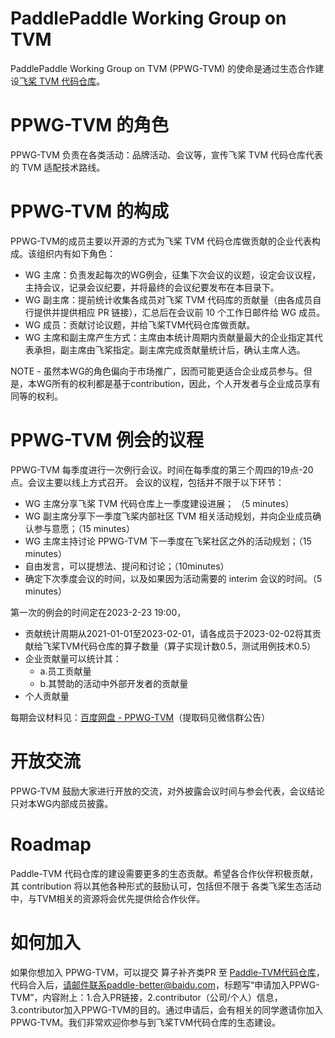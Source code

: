 # PaddlePaddle Working Group on TVM

PaddlePaddle Working Group on TVM (PPWG-TVM) 的使命是通过生态合作建设[飞桨 TVM 代码仓库]( https://github.com/apache/tvm/blob/main/python/tvm/relay/frontend/paddlepaddle.py)。

# PPWG-TVM 的角色
PPWG-TVM 负责在各类活动：品牌活动、会议等，宣传飞桨 TVM 代码仓库代表的 TVM 适配技术路线。


# PPWG-TVM 的构成

PPWG-TVM的成员主要以开源的方式为飞桨 TVM 代码仓库做贡献的企业代表构成。该组织内有如下角色：

- WG 主席：负责发起每次的WG例会，征集下次会议的议题，设定会议议程，主持会议，记录会议纪要，并将最终的会议纪要发布在本目录下。
- WG 副主席：提前统计收集各成员对飞桨 TVM 代码库的贡献量（由各成员自行提供并提供相应 PR 链接），汇总后在会议前 10 个工作日邮件给 WG 成员。
- WG 成员：贡献讨论议题，并给飞桨TVM代码仓库做贡献。
- WG 主席和副主席产生方式：主席由本统计周期内贡献量最大的企业指定其代表承担，副主席由飞桨指定。副主席完成贡献量统计后，确认主席人选。

NOTE - 虽然本WG的角色偏向于市场推广，因而可能更适合企业成员参与。但是，本WG所有的权利都是基于contribution，因此，个人开发者与企业成员享有同等的权利。

# PPWG-TVM 例会的议程

PPWG-TVM 每季度进行一次例行会议。时间在每季度的第三个周四的19点-20点。会议主要以线上方式召开。
会议的议程，包括并不限于以下环节：

- WG 主席分享飞桨 TVM 代码仓库上一季度建设进展； （5 minutes）
- WG 副主席分享下一季度飞桨内部社区 TVM 相关活动规划，并向企业成员确认参与意愿；（15 minutes）
- WG 主席主持讨论 PPWG-TVM 下一季度在飞桨社区之外的活动规划；（15 minutes）
- 自由发言，可以提想法、提问和讨论；（10minutes）
- 确定下次季度会议的时间，以及如果因为活动需要的 interim 会议的时间。（5 minutes）

第一次的例会的时间定在2023-2-23 19:00，
- 贡献统计周期从2021-01-01至2023-02-01，请各成员于2023-02-02将其贡献给飞桨TVM代码仓库的算子数量（算子实现计数0.5，测试用例技术0.5）
- 企业贡献量可以统计其：
  - a.员工贡献量
  - b.其赞助的活动中外部开发者的贡献量
- 个人贡献量

每期会议材料见：[百度网盘 - PPWG-TVM](https://pan.baidu.com/s/1rA4a-3Qzrts6d8gKSIAaag)（提取码见微信群公告）

# 开放交流

PPWG-TVM 鼓励大家进行开放的交流，对外披露会议时间与参会代表，会议结论只对本WG内部成员披露。

# Roadmap

Paddle-TVM 代码仓库的建设需要更多的生态贡献。希望各合作伙伴积极贡献，其 contribution 将以其他各种形式的鼓励认可，包括但不限于 各类飞桨生态活动中，与TVM相关的资源将会优先提供给合作伙伴。

# 如何加入

如果你想加入 PPWG-TVM，可以提交 算子补齐类PR 至 [Paddle-TVM代码仓库](https://github.com/apache/tvm/blob/main/python/tvm/relay/frontend/paddlepaddle.py)，代码合入后，请邮件联系paddle-better@baidu.com，标题写“申请加入PPWG-TVM”，内容附上：1.合入PR链接，2.contributor（公司/个人）信息，3.contributor加入PPWG-TVM的目的。通过申请后，会有相关的同学邀请你加入 PPWG-TVM。我们非常欢迎你参与到飞桨TVM代码仓库的生态建设。
